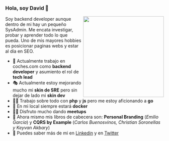 ### Hola, soy David 👋

<img width=256 align="right" src="https://avatars3.githubusercontent.com/u/6871112?s=460&u=da4484808c5fdbb277ef0fe9280161f2b4423956&v=4" />


Soy backend developer aunque dentro de mi hay un pequeño SysAdmin. Me encata investigar, probar y aprender todo lo que pueda. Uno de mis mayores hobbies es posicionar paginas webs y estar al día en SEO.


- 🔨 Actualmente trabajo en coches.com como **backend developer** y asumiento el rol de **tech lead**
- 🎭 Actualmente estoy mejorando mucho mi **skin de SRE** pero sin dejar de lado mi **skin dev**
- 👷‍♂️ Trabajo sobre todo con **php** y **js** pero me estoy aficionando a **go**
- 🐳 En mi local siempre estará **docker**
- 👨‍🏫 Disfruto mucho dando **meetups**
- 📖 Ahora mismo mis libros de cabecera son: **Personal Branding** (*Emilio García*) y **CQRS by Example** (*Carlos Buenosvinos, Christian Soronellas y Keyvan Akbary*)
- 💬 Puedes saber más de mi en [Linkedin](https://www.linkedin.com/in/david-d%C3%ADaz-garc%C3%ADa-bb3593a3/) y en [Twitter](https://twitter.com/diazdavid_info)
